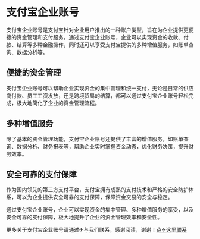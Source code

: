 # 支付宝企业账号

支付宝企业账号是支付宝针对企业用户推出的一种账户类型，旨在为企业提供更便捷的资金管理和支付服务。通过支付宝企业账号，企业可以实现资金的收款、付款、结算等多种金融操作，同时还可以享受支付宝提供的多种增值服务，如账单查询、数据分析等。

## 便捷的资金管理

支付宝企业账号可以帮助企业实现资金的集中管理和统一支付，无论是日常的供应商付款、员工工资发放，还是跨境贸易的结算，都可以通过支付宝企业账号轻松完成，极大地简化了企业的资金管理流程。

## 多种增值服务

除了基本的资金管理功能，支付宝企业账号还提供了丰富的增值服务，如账单查询、数据分析、财务报表等，帮助企业实时掌握资金动态，优化财务决策，提升财务效率。

## 安全可靠的支付保障

作为国内领先的第三方支付平台，支付宝拥有成熟的支付技术和严格的安全防护体系，可以为企业提供安全可靠的支付保障，保障资金交易的安全与稳定。

通过支付宝企业账号，企业可以实现资金的集中管理、多种增值服务的享受，以及安全可靠的支付保障，极大地提升了企业的资金管理效率和安全性。

更多关于支付宝企业账号请通过✈与我们联系，感谢阅读，谢谢！[点✈这里联系](https://bbd.k02.cc)